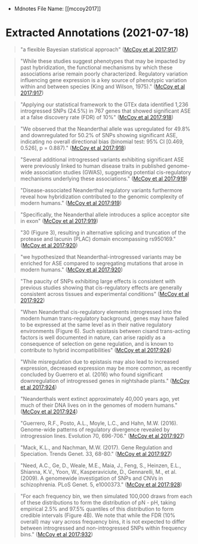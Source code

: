 * Mdnotes File Name: [[mccoy2017]]

# Extracted Annotations (2021-07-18)

> "a flexible Bayesian statistical approach" ([McCoy et al 2017:917](zotero://open-pdf/library/items/LKUCRG9X?page=2))

> "While these studies suggest phenotypes that may be impacted by past hybridization, the functional mechanisms by which these associations arise remain poorly characterized. Regulatory variation influencing gene expression is a key source of phenotypic variation within and between species (King and Wilson, 1975)." ([McCoy et al 2017:917](zotero://open-pdf/library/items/LKUCRG9X?page=2))

> "Applying our statistical framework to the GTEx data identified 1,236 introgressed SNPs (24.5%) in 767 genes that showed significant ASE at a false discovery rate (FDR) of 10%" ([McCoy et al 2017:918](zotero://open-pdf/library/items/LKUCRG9X?page=3))

> "We observed that the Neanderthal allele was upregulated for 49.8% and downregulated for 50.2% of SNPs showing significant ASE, indicating no overall directional bias (binomial test: 95% CI [0.469, 0.526], p = 0.887)." ([McCoy et al 2017:918](zotero://open-pdf/library/items/LKUCRG9X?page=3))

> "Several additional introgressed variants exhibiting significant ASE were previously linked to human disease traits in published genome-wide association studies (GWAS), suggesting potential cis-regulatory mechanisms underlying these associations." ([McCoy et al 2017:919](zotero://open-pdf/library/items/LKUCRG9X?page=4))

> "Disease-associated Neanderthal regulatory variants furthermore reveal how hybridization contributed to the genomic complexity of modern humans." ([McCoy et al 2017:919](zotero://open-pdf/library/items/LKUCRG9X?page=4))

> "Specifically, the Neanderthal allele introduces a splice acceptor site in exon" ([McCoy et al 2017:919](zotero://open-pdf/library/items/LKUCRG9X?page=4))

> "30 (Figure 3), resulting in alternative splicing and truncation of the protease and lacunin (PLAC) domain encompassing rs950169." ([McCoy et al 2017:920](zotero://open-pdf/library/items/LKUCRG9X?page=5))

> "we hypothesized that Neanderthal-introgressed variants may be enriched for ASE compared to segregating mutations that arose in modern humans." ([McCoy et al 2017:920](zotero://open-pdf/library/items/LKUCRG9X?page=5))

> "The paucity of SNPs exhibiting large effects is consistent with previous studies showing that cis-regulatory effects are generally consistent across tissues and experimental conditions" ([McCoy et al 2017:922](zotero://open-pdf/library/items/LKUCRG9X?page=7))

> "When Neanderthal cis-regulatory elements introgressed into the modern human trans-regulatory background, genes may have failed to be expressed at the same level as in their native regulatory environments (Figure 6). Such epistasis between cisand trans-acting factors is well documented in nature, can arise rapidly as a consequence of selection on gene regulation, and is known to contribute to hybrid incompatibilities" ([McCoy et al 2017:924](zotero://open-pdf/library/items/LKUCRG9X?page=9))

> "While misregulation due to epistasis may also lead to increased expression, decreased expression may be more common, as recently concluded by Guerrero et al. (2016) who found significant downregulation of introgressed genes in nightshade plants." ([McCoy et al 2017:924](zotero://open-pdf/library/items/LKUCRG9X?page=9))

> "Neanderthals went extinct approximately 40,000 years ago, yet much of their DNA lives on in the genomes of modern humans." ([McCoy et al 2017:924](zotero://open-pdf/library/items/LKUCRG9X?page=9))

> "Guerrero, R.F., Posto, A.L., Moyle, L.C., and Hahn, M.W. (2016). Genome-wide patterns of regulatory divergence revealed by introgression lines. Evolution 70, 696-706." ([McCoy et al 2017:927](zotero://open-pdf/library/items/LKUCRG9X?page=12))

> "Mack, K.L., and Nachman, M.W. (2017). Gene Regulation and Speciation. Trends Genet. 33, 68-80." ([McCoy et al 2017:927](zotero://open-pdf/library/items/LKUCRG9X?page=12))

> "Need, A.C., Ge, D., Weale, M.E., Maia, J., Feng, S., Heinzen, E.L., Shianna, K.V., Yoon, W., Kasperaviciute, D., Gennarelli, M., et al. (2009). A genomewide investigation of SNPs and CNVs in schizophrenia. PLoS Genet. 5, e1000373." ([McCoy et al 2017:928](zotero://open-pdf/library/items/LKUCRG9X?page=13))

> "For each frequency bin, we then simulated 100,000 draws from each of these distributions to form the distribution of pN - pH, taking empirical 2.5% and 97.5% quantiles of this distribution to form credible intervals (Figure 4B). We note that while the FDR (10% overall) may vary across frequency bins, it is not expected to differ between introgressed and non-introgressed SNPs within frequency bins." ([McCoy et al 2017:932](zotero://open-pdf/library/items/LKUCRG9X?page=17))


